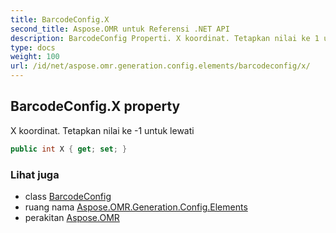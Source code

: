```yaml
---
title: BarcodeConfig.X
second_title: Aspose.OMR untuk Referensi .NET API
description: BarcodeConfig Properti. X koordinat. Tetapkan nilai ke 1 untuk lewati
type: docs
weight: 100
url: /id/net/aspose.omr.generation.config.elements/barcodeconfig/x/
---
```

## BarcodeConfig.X property

X koordinat. Tetapkan nilai ke -1 untuk lewati

```csharp
public int X { get; set; }
```

### Lihat juga

* class [BarcodeConfig](../)
* ruang nama [Aspose.OMR.Generation.Config.Elements](../../barcodeconfig/)
* perakitan [Aspose.OMR](../../../)


